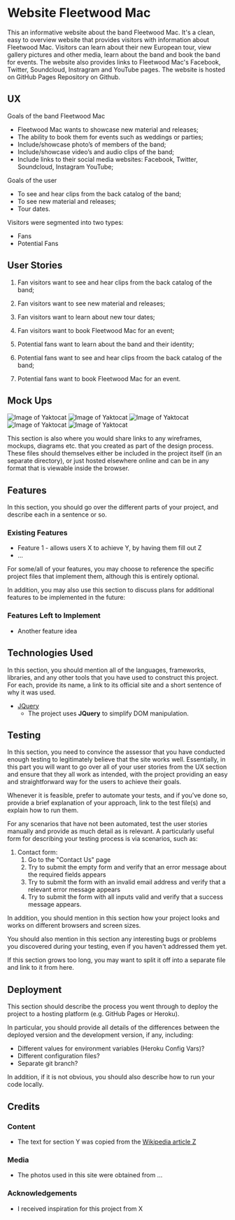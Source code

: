 # Website Fleetwood Mac

This an informative website about the band Fleetwood Mac. It's a clean, easy to overview website that provides visitors with information about Fleetwood Mac. Visitors can learn about their new European tour, view gallery pictures and other media, learn about the band and book the band for events. The website also provides links to Fleetwood Mac's Facebook, Twitter, Soundcloud, Instragram and YouTube pages. The website is hosted on GitHub Pages Repository on Github.
 
## UX

Goals of the band Fleetwood Mac

-	Fleetwood Mac wants to showcase new material and releases;
-	The ability to book them for events such as weddings or parties;
-	Include/showcase photo’s of members of the band;
-	Include/showcase video’s and audio clips of the band;
-	Include links to their social media websites: Facebook, Twitter, Soundcloud, Instagram YouTube;

Goals of the user

-	To see and hear clips from the back catalog of the band;
-	To see new material and releases;
-	Tour dates.

Visitors were segmented into two types:

- Fans
- Potential Fans

## User Stories

1. Fan visitors want to see and hear clips from the back catalog of the band;
2. Fan visitors want to see new material and releases;
3. Fan visitors want to learn about new tour dates;
4. Fan visitors want to book Fleetwood Mac for an event;

5. Potential fans want to learn about the band and their identity;
6. Potential fans want to see and hear clips froom the back catalog of the band;
7. Potential fans want to book Fleetwood Mac for an event.

## Mock Ups

![Image of Yaktocat](https://github.com/MarthGimenzo/fleetwoodmacsite/blob/master/assets/images/Mockups/Home.png)
![Image of Yaktocat](https://github.com/MarthGimenzo/fleetwoodmacsite/blob/master/assets/images/Mockups/Media.png)
![Image of Yaktocat](https://github.com/MarthGimenzo/fleetwoodmacsite/blob/master/assets/images/Mockups/Band.png)
![Image of Yaktocat](https://github.com/MarthGimenzo/fleetwoodmacsite/blob/master/assets/images/Mockups/Tour.png)
![Image of Yaktocat](https://github.com/MarthGimenzo/fleetwoodmacsite/blob/master/assets/images/Mockups/Booking.png)

This section is also where you would share links to any wireframes, mockups, diagrams etc. that you created as part of the design process. These files should themselves either be included in the project itself (in an separate directory), or just hosted elsewhere online and can be in any format that is viewable inside the browser.

## Features

In this section, you should go over the different parts of your project, and describe each in a sentence or so.
 
### Existing Features
- Feature 1 - allows users X to achieve Y, by having them fill out Z
- ...

For some/all of your features, you may choose to reference the specific project files that implement them, although this is entirely optional.

In addition, you may also use this section to discuss plans for additional features to be implemented in the future:

### Features Left to Implement
- Another feature idea

## Technologies Used

In this section, you should mention all of the languages, frameworks, libraries, and any other tools that you have used to construct this project. For each, provide its name, a link to its official site and a short sentence of why it was used.

- [JQuery](https://jquery.com)
    - The project uses **JQuery** to simplify DOM manipulation.


## Testing

In this section, you need to convince the assessor that you have conducted enough testing to legitimately believe that the site works well. Essentially, in this part you will want to go over all of your user stories from the UX section and ensure that they all work as intended, with the project providing an easy and straightforward way for the users to achieve their goals.

Whenever it is feasible, prefer to automate your tests, and if you've done so, provide a brief explanation of your approach, link to the test file(s) and explain how to run them.

For any scenarios that have not been automated, test the user stories manually and provide as much detail as is relevant. A particularly useful form for describing your testing process is via scenarios, such as:

1. Contact form:
    1. Go to the "Contact Us" page
    2. Try to submit the empty form and verify that an error message about the required fields appears
    3. Try to submit the form with an invalid email address and verify that a relevant error message appears
    4. Try to submit the form with all inputs valid and verify that a success message appears.

In addition, you should mention in this section how your project looks and works on different browsers and screen sizes.

You should also mention in this section any interesting bugs or problems you discovered during your testing, even if you haven't addressed them yet.

If this section grows too long, you may want to split it off into a separate file and link to it from here.

## Deployment

This section should describe the process you went through to deploy the project to a hosting platform (e.g. GitHub Pages or Heroku).

In particular, you should provide all details of the differences between the deployed version and the development version, if any, including:
- Different values for environment variables (Heroku Config Vars)?
- Different configuration files?
- Separate git branch?

In addition, if it is not obvious, you should also describe how to run your code locally.


## Credits

### Content
- The text for section Y was copied from the [Wikipedia article Z](https://en.wikipedia.org/wiki/Z)

### Media
- The photos used in this site were obtained from ...

### Acknowledgements

- I received inspiration for this project from X
